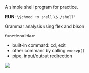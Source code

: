 A simple shell program for practice.



**RUN**: 
    `\$chmod +x shell`
    `\$./shell'`



Grammar analysis using flex and bison



functionalities:

- built-in command: cd, exit
- other command by calling `execvp()`
- pipe, input/output redirection




![](\.media\image.png)